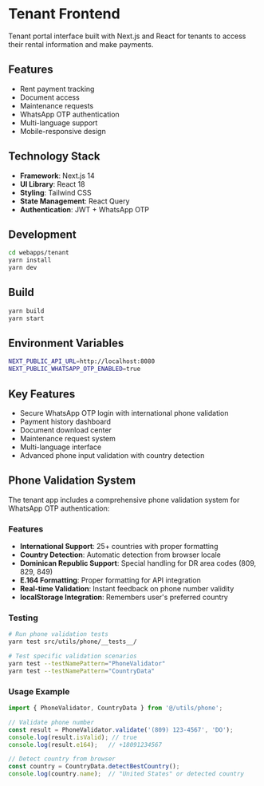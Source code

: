 # Tenant Frontend

Tenant portal interface built with Next.js and React for tenants to access their rental information and make payments.

## Features
- Rent payment tracking
- Document access
- Maintenance requests
- WhatsApp OTP authentication
- Multi-language support
- Mobile-responsive design

## Technology Stack
- **Framework**: Next.js 14
- **UI Library**: React 18
- **Styling**: Tailwind CSS
- **State Management**: React Query
- **Authentication**: JWT + WhatsApp OTP

## Development
```bash
cd webapps/tenant
yarn install
yarn dev
```

## Build
```bash
yarn build
yarn start
```

## Environment Variables
```bash
NEXT_PUBLIC_API_URL=http://localhost:8080
NEXT_PUBLIC_WHATSAPP_OTP_ENABLED=true
```

## Key Features
- Secure WhatsApp OTP login with international phone validation
- Payment history dashboard
- Document download center
- Maintenance request system
- Multi-language interface
- Advanced phone input validation with country detection

## Phone Validation System

The tenant app includes a comprehensive phone validation system for WhatsApp OTP authentication:

### Features
- **International Support**: 25+ countries with proper formatting
- **Country Detection**: Automatic detection from browser locale
- **Dominican Republic Support**: Special handling for DR area codes (809, 829, 849)
- **E.164 Formatting**: Proper formatting for API integration
- **Real-time Validation**: Instant feedback on phone number validity
- **localStorage Integration**: Remembers user's preferred country

### Testing
```bash
# Run phone validation tests
yarn test src/utils/phone/__tests__/

# Test specific validation scenarios
yarn test --testNamePattern="PhoneValidator"
yarn test --testNamePattern="CountryData"
```

### Usage Example
```typescript
import { PhoneValidator, CountryData } from '@/utils/phone';

// Validate phone number
const result = PhoneValidator.validate('(809) 123-4567', 'DO');
console.log(result.isValid); // true
console.log(result.e164);   // +18091234567

// Detect country from browser
const country = CountryData.detectBestCountry();
console.log(country.name);  // "United States" or detected country
```
